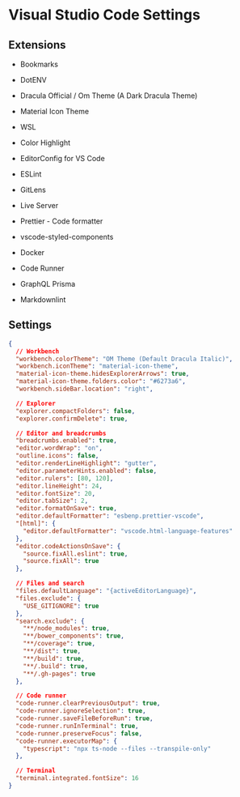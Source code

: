 # Visual Studio Code Settings

## Extensions

- Bookmarks

- DotENV

- Dracula Official / Om Theme (A Dark Dracula Theme)

- Material Icon Theme

- WSL

- Color Highlight

- EditorConfig for VS Code

- ESLint

- GitLens

- Live Server

- Prettier - Code formatter

- vscode-styled-components

- Docker

- Code Runner

- GraphQL Prisma

- Markdownlint

## Settings

```json
{
  // Workbench
  "workbench.colorTheme": "OM Theme (Default Dracula Italic)",
  "workbench.iconTheme": "material-icon-theme",
  "material-icon-theme.hidesExplorerArrows": true,
  "material-icon-theme.folders.color": "#6273a6",
  "workbench.sideBar.location": "right",

  // Explorer
  "explorer.compactFolders": false,
  "explorer.confirmDelete": true,

  // Editor and breadcrumbs
  "breadcrumbs.enabled": true,
  "editor.wordWrap": "on",
  "outline.icons": false,
  "editor.renderLineHighlight": "gutter",
  "editor.parameterHints.enabled": false,
  "editor.rulers": [80, 120],
  "editor.lineHeight": 24,
  "editor.fontSize": 20,
  "editor.tabSize": 2,
  "editor.formatOnSave": true,
  "editor.defaultFormatter": "esbenp.prettier-vscode",
  "[html]": {
    "editor.defaultFormatter": "vscode.html-language-features"
  },
  "editor.codeActionsOnSave": {
    "source.fixAll.eslint": true,
    "source.fixAll": true
  },

  // Files and search
  "files.defaultLanguage": "{activeEditorLanguage}",
  "files.exclude": {
    "USE_GITIGNORE": true
  },
  "search.exclude": {
    "**/node_modules": true,
    "**/bower_components": true,
    "**/coverage": true,
    "**/dist": true,
    "**/build": true,
    "**/.build": true,
    "**/.gh-pages": true
  },

  // Code runner
  "code-runner.clearPreviousOutput": true,
  "code-runner.ignoreSelection": true,
  "code-runner.saveFileBeforeRun": true,
  "code-runner.runInTerminal": true,
  "code-runner.preserveFocus": false,
  "code-runner.executorMap": {
    "typescript": "npx ts-node --files --transpile-only"
  },

  // Terminal
  "terminal.integrated.fontSize": 16
}
```
